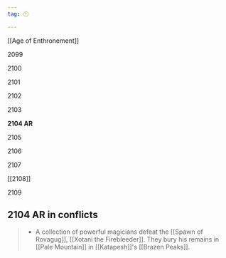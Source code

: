 ```yaml
---
tag: 🕛

---
```

[[Age of Enthronement]]


2099

2100

2101

2102

2103

**2104 AR**

2105

2106

2107

[[2108]]

2109



## 2104 AR in conflicts

>  - A collection of powerful magicians defeat the [[Spawn of Rovagug]], [[Xotani the Firebleeder]].  They bury his remains in [[Pale Mountain]] in [[Katapesh]]'s [[Brazen Peaks]].






